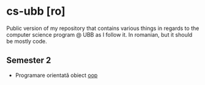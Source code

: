 # cs-ubb [ro]

Public version of my repository that contains various things in regards to the computer science program @ UBB as I follow it. In romanian, but it should be mostly code.

<!-- ## Semester 1 TODO
- Arhitectura sistemelor de calcul [csa](sem1/csa)
- Fundamentele programării [fp](sem1/fp) -->

## Semester 2
<!-- - Algoritmica grafurilor [graph](sem2/graph) -->
- Programare orientată obiect [oop](sem2/oop)
<!-- - Sisteme dinamice [ds](sem2/ds) -->
<!-- - Sisteme de operare [os](sem2/os) -->
<!-- - Structuri de date și algoritmi [dsa](sem2/dsa) -->